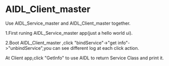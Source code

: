 # AIDL_Client_master

Use AIDL_Service_master and AIDL_Client_master together.

1.First runing AIDL_Service_master app(just a hello world ui).

2.Boot AIDL_Client_master ,click "bindService"->"get info"->"unbindService",you can see different log at each click action.

At Client app,click "GetInfo" to use AIDL to return Service Class and print it.
